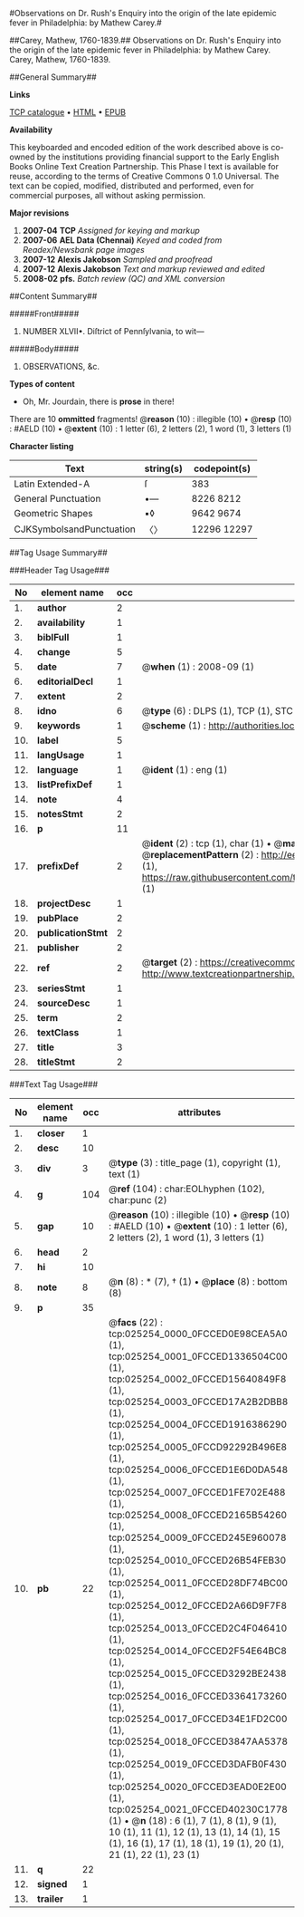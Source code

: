 #Observations on Dr. Rush's Enquiry into the origin of the late epidemic fever in Philadelphia: by Mathew Carey.#

##Carey, Mathew, 1760-1839.##
Observations on Dr. Rush's Enquiry into the origin of the late epidemic fever in Philadelphia: by Mathew Carey.
Carey, Mathew, 1760-1839.

##General Summary##

**Links**

[TCP catalogue](http://www.ota.ox.ac.uk/tcp/)  • 
[HTML](http://tei.it.ox.ac.uk/tcp/Texts-HTML/free/N19/N19397.html)  • 
[EPUB](http://tei.it.ox.ac.uk/tcp/Texts-EPUB/free/N19/N19397.epub)

**Availability**

This keyboarded and encoded edition of the
	       work described above is co-owned by the institutions
	       providing financial support to the Early English Books
	       Online Text Creation Partnership. This Phase I text is
	       available for reuse, according to the terms of Creative
	       Commons 0 1.0 Universal. The text can be copied,
	       modified, distributed and performed, even for
	       commercial purposes, all without asking permission.

**Major revisions**

1. __2007-04__ __TCP__ *Assigned for keying and markup*
1. __2007-06__ __AEL Data (Chennai)__ *Keyed and coded from Readex/Newsbank page images*
1. __2007-12__ __Alexis Jakobson__ *Sampled and proofread*
1. __2007-12__ __Alexis Jakobson__ *Text and markup reviewed and edited*
1. __2008-02__ __pfs.__ *Batch review (QC) and XML conversion*

##Content Summary##

#####Front#####

1. NUMBER XLVII•. Diſtrict of Pennſylvania, to wit—

#####Body#####

1. OBSERVATIONS, &c.

**Types of content**

  * Oh, Mr. Jourdain, there is **prose** in there!

There are 10 **ommitted** fragments! 
 @__reason__ (10) : illegible (10)  •  @__resp__ (10) : #AELD (10)  •  @__extent__ (10) : 1 letter (6), 2 letters (2), 1 word (1), 3 letters (1)

**Character listing**


|Text|string(s)|codepoint(s)|
|---|---|---|
|Latin Extended-A|ſ|383|
|General Punctuation|•—|8226 8212|
|Geometric Shapes|▪◊|9642 9674|
|CJKSymbolsandPunctuation|〈〉|12296 12297|

##Tag Usage Summary##

###Header Tag Usage###

|No|element name|occ|attributes|
|---|---|---|---|
|1.|__author__|2||
|2.|__availability__|1||
|3.|__biblFull__|1||
|4.|__change__|5||
|5.|__date__|7| @__when__ (1) : 2008-09 (1)|
|6.|__editorialDecl__|1||
|7.|__extent__|2||
|8.|__idno__|6| @__type__ (6) : DLPS (1), TCP (1), STC (1), NOTIS (1), IMAGE-SET (1), EVANS-CITATION (1)|
|9.|__keywords__|1| @__scheme__ (1) : http://authorities.loc.gov/ (1)|
|10.|__label__|5||
|11.|__langUsage__|1||
|12.|__language__|1| @__ident__ (1) : eng (1)|
|13.|__listPrefixDef__|1||
|14.|__note__|4||
|15.|__notesStmt__|2||
|16.|__p__|11||
|17.|__prefixDef__|2| @__ident__ (2) : tcp (1), char (1)  •  @__matchPattern__ (2) : ([0-9\-]+):([0-9IVX]+) (1), (.+) (1)  •  @__replacementPattern__ (2) : http://eebo.chadwyck.com/downloadtiff?vid=$1&page=$2 (1), https://raw.githubusercontent.com/textcreationpartnership/Texts/master/tcpchars.xml#$1 (1)|
|18.|__projectDesc__|1||
|19.|__pubPlace__|2||
|20.|__publicationStmt__|2||
|21.|__publisher__|2||
|22.|__ref__|2| @__target__ (2) : https://creativecommons.org/publicdomain/zero/1.0/ (1), http://www.textcreationpartnership.org/docs/. (1)|
|23.|__seriesStmt__|1||
|24.|__sourceDesc__|1||
|25.|__term__|2||
|26.|__textClass__|1||
|27.|__title__|3||
|28.|__titleStmt__|2||


###Text Tag Usage###

|No|element name|occ|attributes|
|---|---|---|---|
|1.|__closer__|1||
|2.|__desc__|10||
|3.|__div__|3| @__type__ (3) : title_page (1), copyright (1), text (1)|
|4.|__g__|104| @__ref__ (104) : char:EOLhyphen (102), char:punc (2)|
|5.|__gap__|10| @__reason__ (10) : illegible (10)  •  @__resp__ (10) : #AELD (10)  •  @__extent__ (10) : 1 letter (6), 2 letters (2), 1 word (1), 3 letters (1)|
|6.|__head__|2||
|7.|__hi__|10||
|8.|__note__|8| @__n__ (8) : * (7), † (1)  •  @__place__ (8) : bottom (8)|
|9.|__p__|35||
|10.|__pb__|22| @__facs__ (22) : tcp:025254_0000_0FCCED0E98CEA5A0 (1), tcp:025254_0001_0FCCED1336504C00 (1), tcp:025254_0002_0FCCED15640849F8 (1), tcp:025254_0003_0FCCED17A2B2DBB8 (1), tcp:025254_0004_0FCCED1916386290 (1), tcp:025254_0005_0FCCD92292B496E8 (1), tcp:025254_0006_0FCCED1E6D0DA548 (1), tcp:025254_0007_0FCCED1FE702E488 (1), tcp:025254_0008_0FCCED2165B54260 (1), tcp:025254_0009_0FCCED245E960078 (1), tcp:025254_0010_0FCCED26B54FEB30 (1), tcp:025254_0011_0FCCED28DF74BC00 (1), tcp:025254_0012_0FCCED2A66D9F7F8 (1), tcp:025254_0013_0FCCED2C4F046410 (1), tcp:025254_0014_0FCCED2F54E64BC8 (1), tcp:025254_0015_0FCCED3292BE2438 (1), tcp:025254_0016_0FCCED3364173260 (1), tcp:025254_0017_0FCCED34E1FD2C00 (1), tcp:025254_0018_0FCCED3847AA5378 (1), tcp:025254_0019_0FCCED3DAFB0F430 (1), tcp:025254_0020_0FCCED3EAD0E2E00 (1), tcp:025254_0021_0FCCED40230C1778 (1)  •  @__n__ (18) : 6 (1), 7 (1), 8 (1), 9 (1), 10 (1), 11 (1), 12 (1), 13 (1), 14 (1), 15 (1), 16 (1), 17 (1), 18 (1), 19 (1), 20 (1), 21 (1), 22 (1), 23 (1)|
|11.|__q__|22||
|12.|__signed__|1||
|13.|__trailer__|1||
